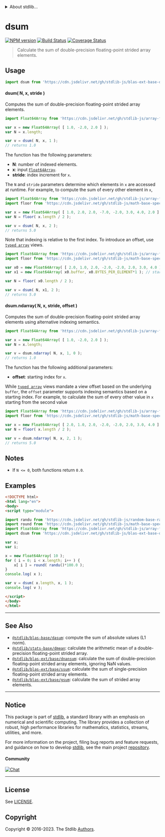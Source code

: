 <!--

@license Apache-2.0

Copyright (c) 2020 The Stdlib Authors.

Licensed under the Apache License, Version 2.0 (the "License");
you may not use this file except in compliance with the License.
You may obtain a copy of the License at

   http://www.apache.org/licenses/LICENSE-2.0

Unless required by applicable law or agreed to in writing, software
distributed under the License is distributed on an "AS IS" BASIS,
WITHOUT WARRANTIES OR CONDITIONS OF ANY KIND, either express or implied.
See the License for the specific language governing permissions and
limitations under the License.

-->


<details>
  <summary>
    About stdlib...
  </summary>
  <p>We believe in a future in which the web is a preferred environment for numerical computation. To help realize this future, we've built stdlib. stdlib is a standard library, with an emphasis on numerical and scientific computation, written in JavaScript (and C) for execution in browsers and in Node.js.</p>
  <p>The library is fully decomposable, being architected in such a way that you can swap out and mix and match APIs and functionality to cater to your exact preferences and use cases.</p>
  <p>When you use stdlib, you can be absolutely certain that you are using the most thorough, rigorous, well-written, studied, documented, tested, measured, and high-quality code out there.</p>
  <p>To join us in bringing numerical computing to the web, get started by checking us out on <a href="https://github.com/stdlib-js/stdlib">GitHub</a>, and please consider <a href="https://opencollective.com/stdlib">financially supporting stdlib</a>. We greatly appreciate your continued support!</p>
</details>

# dsum

[![NPM version][npm-image]][npm-url] [![Build Status][test-image]][test-url] [![Coverage Status][coverage-image]][coverage-url] <!-- [![dependencies][dependencies-image]][dependencies-url] -->

> Calculate the sum of double-precision floating-point strided array elements.

<section class="intro">

</section>

<!-- /.intro -->



<section class="usage">

## Usage

```javascript
import dsum from 'https://cdn.jsdelivr.net/gh/stdlib-js/blas-ext-base-dsum@esm/index.mjs';
```

#### dsum( N, x, stride )

Computes the sum of double-precision floating-point strided array elements.

```javascript
import Float64Array from 'https://cdn.jsdelivr.net/gh/stdlib-js/array-float64@esm/index.mjs';

var x = new Float64Array( [ 1.0, -2.0, 2.0 ] );
var N = x.length;

var v = dsum( N, x, 1 );
// returns 1.0
```

The function has the following parameters:

-   **N**: number of indexed elements.
-   **x**: input [`Float64Array`][@stdlib/array/float64].
-   **stride**: index increment for `x`.

The `N` and `stride` parameters determine which elements in `x` are accessed at runtime. For example, to compute the sum of every other element in `x`,

```javascript
import Float64Array from 'https://cdn.jsdelivr.net/gh/stdlib-js/array-float64@esm/index.mjs';
import floor from 'https://cdn.jsdelivr.net/gh/stdlib-js/math-base-special-floor@esm/index.mjs';

var x = new Float64Array( [ 1.0, 2.0, 2.0, -7.0, -2.0, 3.0, 4.0, 2.0 ] );
var N = floor( x.length / 2 );

var v = dsum( N, x, 2 );
// returns 5.0
```

Note that indexing is relative to the first index. To introduce an offset, use [`typed array`][mdn-typed-array] views.

<!-- eslint-disable stdlib/capitalized-comments -->

```javascript
import Float64Array from 'https://cdn.jsdelivr.net/gh/stdlib-js/array-float64@esm/index.mjs';
import floor from 'https://cdn.jsdelivr.net/gh/stdlib-js/math-base-special-floor@esm/index.mjs';

var x0 = new Float64Array( [ 2.0, 1.0, 2.0, -2.0, -2.0, 2.0, 3.0, 4.0 ] );
var x1 = new Float64Array( x0.buffer, x0.BYTES_PER_ELEMENT*1 ); // start at 2nd element

var N = floor( x0.length / 2 );

var v = dsum( N, x1, 2 );
// returns 5.0
```

#### dsum.ndarray( N, x, stride, offset )

Computes the sum of double-precision floating-point strided array elements using alternative indexing semantics.

```javascript
import Float64Array from 'https://cdn.jsdelivr.net/gh/stdlib-js/array-float64@esm/index.mjs';

var x = new Float64Array( [ 1.0, -2.0, 2.0 ] );
var N = x.length;

var v = dsum.ndarray( N, x, 1, 0 );
// returns 1.0
```

The function has the following additional parameters:

-   **offset**: starting index for `x`.

While [`typed array`][mdn-typed-array] views mandate a view offset based on the underlying `buffer`, the `offset` parameter supports indexing semantics based on a starting index. For example, to calculate the sum of every other value in `x` starting from the second value

```javascript
import Float64Array from 'https://cdn.jsdelivr.net/gh/stdlib-js/array-float64@esm/index.mjs';
import floor from 'https://cdn.jsdelivr.net/gh/stdlib-js/math-base-special-floor@esm/index.mjs';

var x = new Float64Array( [ 2.0, 1.0, 2.0, -2.0, -2.0, 2.0, 3.0, 4.0 ] );
var N = floor( x.length / 2 );

var v = dsum.ndarray( N, x, 2, 1 );
// returns 5.0
```

</section>

<!-- /.usage -->

<section class="notes">

## Notes

-   If `N <= 0`, both functions return `0.0`.

</section>

<!-- /.notes -->

<section class="examples">

## Examples

<!-- eslint no-undef: "error" -->

```html
<!DOCTYPE html>
<html lang="en">
<body>
<script type="module">

import randu from 'https://cdn.jsdelivr.net/gh/stdlib-js/random-base-randu@esm/index.mjs';
import round from 'https://cdn.jsdelivr.net/gh/stdlib-js/math-base-special-round@esm/index.mjs';
import Float64Array from 'https://cdn.jsdelivr.net/gh/stdlib-js/array-float64@esm/index.mjs';
import dsum from 'https://cdn.jsdelivr.net/gh/stdlib-js/blas-ext-base-dsum@esm/index.mjs';

var x;
var i;

x = new Float64Array( 10 );
for ( i = 0; i < x.length; i++ ) {
    x[ i ] = round( randu()*100.0 );
}
console.log( x );

var v = dsum( x.length, x, 1 );
console.log( v );

</script>
</body>
</html>
```

</section>

<!-- /.examples -->

<section class="references">

</section>

<!-- /.references -->

<!-- Section for related `stdlib` packages. Do not manually edit this section, as it is automatically populated. -->

<section class="related">

* * *

## See Also

-   <span class="package-name">[`@stdlib/blas-base/dasum`][@stdlib/blas/base/dasum]</span><span class="delimiter">: </span><span class="description">compute the sum of absolute values (L1 norm).</span>
-   <span class="package-name">[`@stdlib/stats-base/dmean`][@stdlib/stats/base/dmean]</span><span class="delimiter">: </span><span class="description">calculate the arithmetic mean of a double-precision floating-point strided array.</span>
-   <span class="package-name">[`@stdlib/blas-ext/base/dnansum`][@stdlib/blas/ext/base/dnansum]</span><span class="delimiter">: </span><span class="description">calculate the sum of double-precision floating-point strided array elements, ignoring NaN values.</span>
-   <span class="package-name">[`@stdlib/blas-ext/base/ssum`][@stdlib/blas/ext/base/ssum]</span><span class="delimiter">: </span><span class="description">calculate the sum of single-precision floating-point strided array elements.</span>
-   <span class="package-name">[`@stdlib/blas-ext/base/gsum`][@stdlib/blas/ext/base/gsum]</span><span class="delimiter">: </span><span class="description">calculate the sum of strided array elements.</span>

</section>

<!-- /.related -->

<!-- Section for all links. Make sure to keep an empty line after the `section` element and another before the `/section` close. -->


<section class="main-repo" >

* * *

## Notice

This package is part of [stdlib][stdlib], a standard library with an emphasis on numerical and scientific computing. The library provides a collection of robust, high performance libraries for mathematics, statistics, streams, utilities, and more.

For more information on the project, filing bug reports and feature requests, and guidance on how to develop [stdlib][stdlib], see the main project [repository][stdlib].

#### Community

[![Chat][chat-image]][chat-url]

---

## License

See [LICENSE][stdlib-license].


## Copyright

Copyright &copy; 2016-2023. The Stdlib [Authors][stdlib-authors].

</section>

<!-- /.stdlib -->

<!-- Section for all links. Make sure to keep an empty line after the `section` element and another before the `/section` close. -->

<section class="links">

[npm-image]: http://img.shields.io/npm/v/@stdlib/blas-ext-base-dsum.svg
[npm-url]: https://npmjs.org/package/@stdlib/blas-ext-base-dsum

[test-image]: https://github.com/stdlib-js/blas-ext-base-dsum/actions/workflows/test.yml/badge.svg?branch=main
[test-url]: https://github.com/stdlib-js/blas-ext-base-dsum/actions/workflows/test.yml?query=branch:main

[coverage-image]: https://img.shields.io/codecov/c/github/stdlib-js/blas-ext-base-dsum/main.svg
[coverage-url]: https://codecov.io/github/stdlib-js/blas-ext-base-dsum?branch=main

<!--

[dependencies-image]: https://img.shields.io/david/stdlib-js/blas-ext-base-dsum.svg
[dependencies-url]: https://david-dm.org/stdlib-js/blas-ext-base-dsum/main

-->

[chat-image]: https://img.shields.io/gitter/room/stdlib-js/stdlib.svg
[chat-url]: https://app.gitter.im/#/room/#stdlib-js_stdlib:gitter.im

[stdlib]: https://github.com/stdlib-js/stdlib

[stdlib-authors]: https://github.com/stdlib-js/stdlib/graphs/contributors

[umd]: https://github.com/umdjs/umd
[es-module]: https://developer.mozilla.org/en-US/docs/Web/JavaScript/Guide/Modules

[deno-url]: https://github.com/stdlib-js/blas-ext-base-dsum/tree/deno
[umd-url]: https://github.com/stdlib-js/blas-ext-base-dsum/tree/umd
[esm-url]: https://github.com/stdlib-js/blas-ext-base-dsum/tree/esm
[branches-url]: https://github.com/stdlib-js/blas-ext-base-dsum/blob/main/branches.md

[stdlib-license]: https://raw.githubusercontent.com/stdlib-js/blas-ext-base-dsum/main/LICENSE

[@stdlib/array/float64]: https://github.com/stdlib-js/array-float64/tree/esm

[mdn-typed-array]: https://developer.mozilla.org/en-US/docs/Web/JavaScript/Reference/Global_Objects/TypedArray

<!-- <related-links> -->

[@stdlib/blas/base/dasum]: https://github.com/stdlib-js/blas-base-dasum/tree/esm

[@stdlib/stats/base/dmean]: https://github.com/stdlib-js/stats-base-dmean/tree/esm

[@stdlib/blas/ext/base/dnansum]: https://github.com/stdlib-js/blas-ext-base-dnansum/tree/esm

[@stdlib/blas/ext/base/ssum]: https://github.com/stdlib-js/blas-ext-base-ssum/tree/esm

[@stdlib/blas/ext/base/gsum]: https://github.com/stdlib-js/blas-ext-base-gsum/tree/esm

<!-- </related-links> -->

</section>

<!-- /.links -->
